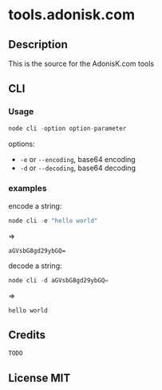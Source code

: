 # tools.adonisk.com

## Description

This is the source for the AdonisK.com tools

## CLI

### Usage

```js
node cli -option option-parameter
```

options:

* `-e` or `--encoding`, base64 encoding
* `-d` or `--decoding`, base64 decoding

### examples

encode a string:

```js
node cli -e "hello world"
```

=>

	aGVsbG8gd29ybGQ=

decode a string:

```js
node cli -d aGVsbG8gd29ybGQ=
```

=>

	hello world

## Credits

	TODO

## License MIT
